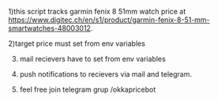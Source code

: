 1)this script tracks garmin fenix 8 51mm watch price at https://www.digitec.ch/en/s1/product/garmin-fenix-8-51-mm-smartwatches-48003012.

2)target price must set from env variables

3) mail recievers have to set from env variables
   
5) push notifications to recievers via mail and telegram.
   
7) feel free join telegram grup /okkapricebot

